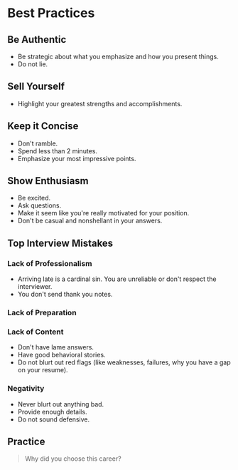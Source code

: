 # Best Practices

## Be Authentic

* Be strategic about what you emphasize and how you present things.
* Do not lie.

## Sell Yourself

* Highlight your greatest strengths and accomplishments.

## Keep it Concise

* Don't ramble.
* Spend less than 2 minutes.
* Emphasize your most impressive points.

## Show Enthusiasm

* Be excited.
* Ask questions.
* Make it seem like you're really motivated for your position. 
* Don't be casual and nonshellant in your answers.

## Top Interview Mistakes

### Lack of Professionalism

* Arriving late is a cardinal sin. You are unreliable or don't respect the interviewer.
* You don't send thank you notes.

### Lack of Preparation

### Lack of Content

* Don't have lame answers.
* Have good behavioral stories.
* Do not blurt out red flags \(like weaknesses, failures, why you have a gap on your resume\).

### Negativity

* Never blurt out anything bad.
* Provide enough details.
* Do not sound defensive.

## Practice

> Why did you choose this career?

